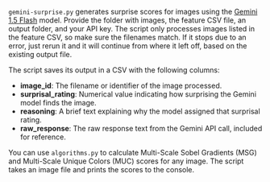 `gemini-surprise.py` generates surprise scores for images using the [Gemini 1.5 Flash](https://ai.google.dev/gemini-api/docs/models/gemini#gemini-1.5-flash) model. Provide the folder with images, the feature CSV file, an output folder, and your API key. The script only processes images listed in the feature CSV, so make sure the filenames match. If it stops due to an error, just rerun it and it will continue from where it left off, based on the existing output file.

The script saves its output in a CSV with the following columns:

- **image_id**: The filename or identifier of the image processed.
- **surprisal_rating**: Numerical value indicating how surprising the Gemini model finds the image.
- **reasoning**: A brief text explaining why the model assigned that surprisal rating.
- **raw_response**: The raw response text from the Gemini API call, included for reference.

You can use `algorithms.py` to calculate Multi-Scale Sobel Gradients (MSG) and Multi-Scale Unique Colors (MUC) scores for any image. The script takes an image file and prints the scores to the console. 
 